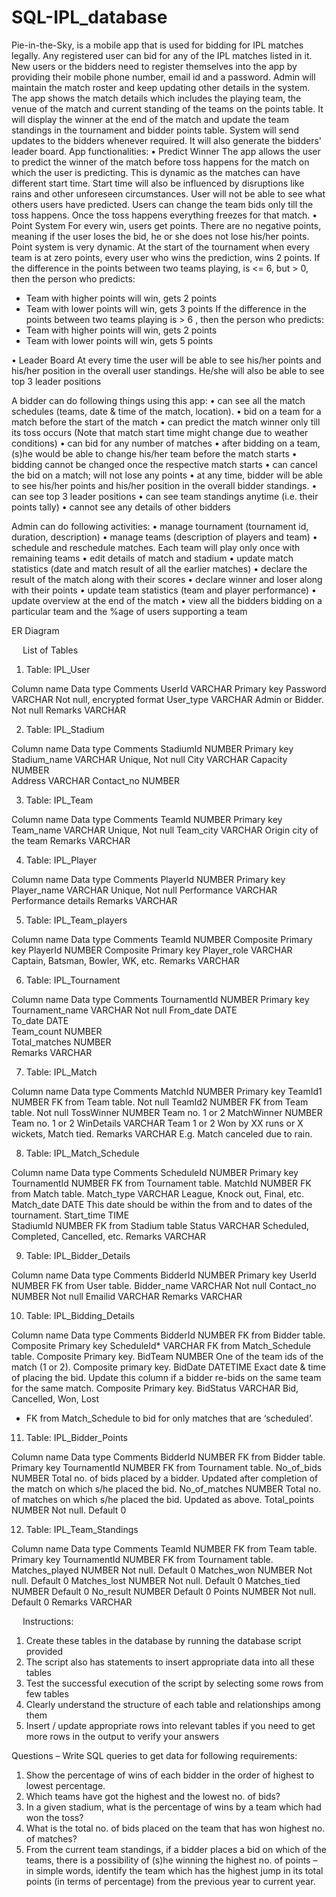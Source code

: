 # SQL-IPL_database

Pie-in-the-Sky, is a mobile app that is used for bidding for IPL matches legally. Any registered user can bid for any of the IPL matches listed in it. New users or the bidders need to register themselves into the app by providing their mobile phone number, email id and a password. Admin will maintain the match roster and keep updating other details in the system.
The app shows the match details which includes the playing team, the venue of the match and current standing of the teams on the points table. It will display the winner at the end of the match and update the team standings in the tournament and bidder points table. System will send updates to the bidders whenever required. It will also generate the bidders' leader board.
App functionalities:
•	Predict Winner
The app allows the user to predict the winner of the match before toss happens for the match on which the user is predicting. This is dynamic as the matches can have different start time. Start time will also be influenced by disruptions like rains and other unforeseen circumstances. User will not be able to see what others users have predicted. Users can change the team bids only till the toss happens. Once the toss happens everything freezes for that match.
•	Point System
For every win, users get points. There are no negative points, meaning if the user loses the bid, he or she does not lose his/her points. Point system is very dynamic. 
At the start of the tournament when every team is at zero points, every user who wins the prediction, wins 2 points.
If the difference in the points between two teams playing, is <= 6, but > 0, then the person who predicts: 
-	Team with higher points will win, gets 2 points 
-	Team with lower points will win, gets 3 points
If the difference in the points between two teams playing is > 6 , then the person who predicts: 
-	Team with higher points will win, gets 2 points 
-	Team with lower points will win, gets 5 points

•	Leader Board
At every time the user will be able to see his/her points and his/her position in the overall user standings. He/she will also be able to see top 3 leader positions

A bidder can do following things using this app:
•	can see all the match schedules (teams, date & time of the match, location). 
•	bid on a team for a match before the start of the match 
•	can predict the match winner only till its toss occurs (Note that match start time might change due to weather conditions)
•	can bid for any number of matches
•	after bidding on a team, (s)he would be able to change his/her team before the match starts
•	bidding cannot be changed once the respective match starts
•	can cancel the bid on a match; will not lose any points
•	at any time, bidder will be able to see his/her points and his/her position in the overall bidder standings. 
•	can see top 3 leader positions
•	can see team standings anytime (i.e. their points tally)
•	cannot see any details of other bidders

Admin can do following activities:
•	manage tournament (tournament id, duration, description)
•	manage teams (description of players and team)
•	schedule and reschedule matches. Each team will play only once with remaining teams
•	edit details of match and stadium
•	update match statistics (date and match result of all the earlier matches)
•	declare the result of the match along with their scores
•	declare winner and loser along with their points
•	update team statistics (team and player performance)
•	update overview at the end of the match
•	view all the bidders bidding on a particular team and the %age of users supporting a team



ER Diagram

 

 
List of Tables


1.	Table: IPL_User

Column name	Data type	Comments
UserId	VARCHAR	Primary key
Password	VARCHAR	Not null, encrypted format
User_type	VARCHAR	Admin or Bidder. Not null
Remarks	VARCHAR	


2.	Table: IPL_Stadium

Column name	Data type	Comments
StadiumId	NUMBER	Primary key
Stadium_name	VARCHAR	Unique, Not null
City	VARCHAR	
Capacity	NUMBER	
Address	VARCHAR	
Contact_no	NUMBER	

3.	Table: IPL_Team

Column name	Data type	Comments
TeamId	NUMBER	Primary key
Team_name	VARCHAR	Unique, Not null
Team_city	VARCHAR	Origin city of the team
Remarks	VARCHAR	

4.	Table: IPL_Player

Column name	Data type	Comments
PlayerId	NUMBER	Primary key
Player_name	VARCHAR	Unique, Not null
Performance	VARCHAR	Performance details
Remarks	VARCHAR	

5.	Table: IPL_Team_players

Column name	Data type	Comments
TeamId	NUMBER	Composite Primary key
PlayerId	NUMBER	Composite Primary key
Player_role	VARCHAR	Captain, Batsman, Bowler, WK, etc.
Remarks	VARCHAR	


6.	Table: IPL_Tournament

Column name	Data type	Comments
TournamentId	NUMBER	Primary key
Tournament_name	VARCHAR	Not null
From_date	DATE	
To_date	DATE	
Team_count	NUMBER	
Total_matches	NUMBER	
Remarks	VARCHAR	

7.	Table: IPL_Match

Column name	Data type	Comments
MatchId	NUMBER	Primary key
TeamId1	NUMBER	FK from Team table. Not null
TeamId2	NUMBER	FK from Team table. Not null
TossWinner	NUMBER	Team no. 1 or 2
MatchWinner	NUMBER	Team no. 1 or 2
WinDetails	VARCHAR	Team 1 or 2 Won by XX runs or X wickets, Match tied.
Remarks	VARCHAR	E.g. Match canceled due to rain.
	

8.	Table: IPL_Match_Schedule

Column name	Data type	Comments
ScheduleId	NUMBER	Primary key
TournamentId	NUMBER	FK from Tournament table. 
MatchId	NUMBER	FK from Match table. 
Match_type	VARCHAR	League, Knock out, Final, etc.
Match_date	DATE	This date should be within the from and to dates of the tournament.
Start_time	TIME	
StadiumId	NUMBER	FK from Stadium table
Status	VARCHAR	Scheduled, Completed, Cancelled, etc.
Remarks	VARCHAR	

9.	Table: IPL_Bidder_Details

Column name	Data type	Comments
BidderId	NUMBER	Primary key
UserId	NUMBER	FK from User table.
Bidder_name	VARCHAR	Not null
Contact_no	NUMBER	Not null
Emailid	VARCHAR	
Remarks	VARCHAR	

10.	Table: IPL_Bidding_Details

Column name	Data type	Comments
BidderId	NUMBER	FK from Bidder table. Composite Primary key
ScheduleId*	VARCHAR	FK from Match_Schedule table. Composite Primary key.
BidTeam	NUMBER	One of the team ids of the match (1 or 2). Composite primary key.
BidDate	DATETIME	Exact date & time of placing the bid. Update this column if a bidder re-bids on the same team for the same match. Composite Primary key.
BidStatus	VARCHAR	Bid, Cancelled, Won, Lost
* FK from Match_Schedule to bid for only matches that are ‘scheduled’.
 
11.	Table: IPL_Bidder_Points

Column name	Data type	Comments
BidderId	NUMBER	FK from Bidder table. Primary key
TournamentId	NUMBER	FK from Tournament table. 
No_of_bids	NUMBER	Total no. of bids placed by a bidder. Updated after completion of the match on which s/he placed the bid.
No_of_matches	NUMBER	Total no. of matches on which s/he placed the bid. Updated as above.
Total_points	NUMBER	Not null. Default 0

12.	Table: IPL_Team_Standings

Column name	Data type	Comments
TeamId	NUMBER	FK from Team table. Primary key
TournamentId	NUMBER	FK from Tournament table. 
Matches_played	NUMBER	Not null. Default 0
Matches_won	NUMBER	Not null. Default 0
Matches_lost	NUMBER	Not null. Default 0
Matches_tied	NUMBER	Default 0
No_result	NUMBER	Default 0
Points	NUMBER	Not null. Default 0
Remarks	VARCHAR	

 
Instructions:

1.	Create these tables in the database by running the database script provided
2.	The script also has statements to insert appropriate data into all these tables
3.	Test the successful execution of the script by selecting some rows from few tables
4.	Clearly understand the structure of each table and relationships among them
5.	Insert / update appropriate rows into relevant tables if you need to get more rows in the output to verify your answers

Questions – Write SQL queries to get data for following requirements:

1.	Show the percentage of wins of each bidder in the order of highest to lowest percentage.
2.	Which teams have got the highest and the lowest no. of bids?
3.	In a given stadium, what is the percentage of wins by a team which had won the toss?
4.	What is the total no. of bids placed on the team that has won highest no. of matches?
5.	From the current team standings, if a bidder places a bid on which of the teams, there is a possibility of (s)he winning the highest no. of points – in simple words, identify the team which has the highest jump in its total points (in terms of percentage) from the previous year to current year.
